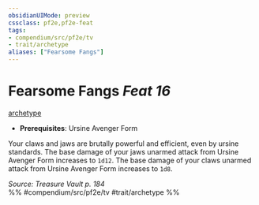 ```yaml
---
obsidianUIMode: preview
cssclass: pf2e,pf2e-feat
tags:
- compendium/src/pf2e/tv
- trait/archetype
aliases: ["Fearsome Fangs"]
---
```

# Fearsome Fangs  *Feat 16*  
[archetype](rules/traits/archetype.md)  

- **Prerequisites**: Ursine Avenger Form

Your claws and jaws are brutally powerful and efficient, even by ursine standards. The base damage of your jaws unarmed attack from Ursine Avenger Form increases to `1d12`. The base damage of your claws unarmed attack from Ursine Avenger Form increases to `1d8`.

*Source: Treasure Vault p. 184*  
%% #compendium/src/pf2e/tv #trait/archetype %%